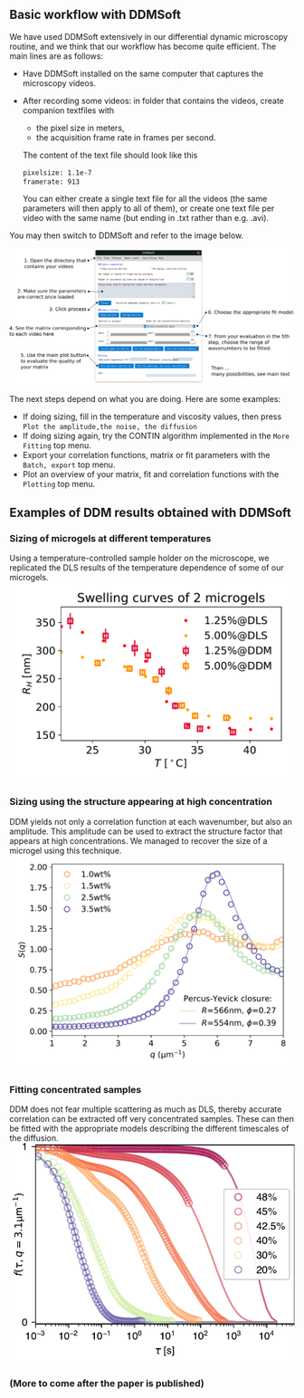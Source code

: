 ## Basic workflow with DDMSoft
We have used DDMSoft extensively in our differential dynamic microscopy routine, and we think that our workflow has become quite efficient. The main lines are as follows:

* Have DDMSoft installed on the same computer that captures the microscopy videos.
* After recording some videos: in folder that contains the videos, create companion textfiles with 
   * the pixel size in meters,
   * the acquisition frame rate in frames per second.
    
    The content of the text file should look like this
    ```
    pixelsize: 1.1e-7 
    framerate: 913
    ```
    You can either create a single text file for all the videos (the same parameters will then apply to all of them), or create one text file per video with the same name (but ending in .txt rather than e.g. .avi).

You may then switch to DDMSoft and refer to the image below.

![Image](figures/interfaceannotated.png)

The next steps depend on what you are doing. Here are some examples:
* If doing sizing, fill in the temperature and viscosity values, then press `Plot the amplitude,the noise, the diffusion` 
* If doing sizing again, try the CONTIN algorithm implemented in the `More Fitting` top menu.
* Export your correlation functions, matrix or fit parameters with the `Batch, export` top menu.
* Plot an overview of your matrix, fit and correlation functions with the `Plotting` top menu.


## Examples of DDM results obtained with DDMSoft

### Sizing of microgels at different temperatures
Using a temperature-controlled sample holder on the microscope, we replicated the DLS results of the temperature dependence of some of our microgels.
![Image](figures/swelling.png)

### Sizing using the structure appearing at high concentration
DDM yields not only a correlation function at each wavenumber, but also an amplitude. This amplitude can be used to extract the structure factor that appears at high concentrations.  We managed to recover the size of a microgel using this technique.
![Image](figures/structurefac.png)
### Fitting concentrated samples 
DDM does not fear multiple scattering as much as DLS, thereby accurate correlation can be extracted off very concentrated samples. These can then be fitted with the appropriate models describing the different timescales of the diffusion.
![Image](figures/conc_decorrel.png)
### (More to come after the paper is published)
